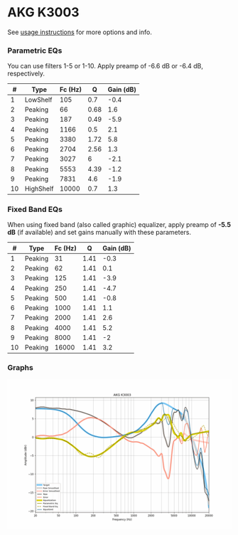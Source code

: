 # AKG K3003
See [usage instructions](https://github.com/jaakkopasanen/AutoEq#usage) for more options and info.

### Parametric EQs
You can use filters 1-5 or 1-10. Apply preamp of -6.6 dB or -6.4 dB, respectively.

|   # | Type      |   Fc (Hz) |    Q |   Gain (dB) |
|-----|-----------|-----------|------|-------------|
|   1 | LowShelf  |       105 | 0.7  |        -0.4 |
|   2 | Peaking   |        66 | 0.68 |         1.6 |
|   3 | Peaking   |       187 | 0.49 |        -5.9 |
|   4 | Peaking   |      1166 | 0.5  |         2.1 |
|   5 | Peaking   |      3380 | 1.72 |         5.8 |
|   6 | Peaking   |      2704 | 2.56 |         1.3 |
|   7 | Peaking   |      3027 | 6    |        -2.1 |
|   8 | Peaking   |      5553 | 4.39 |        -1.2 |
|   9 | Peaking   |      7831 | 4.6  |        -1.9 |
|  10 | HighShelf |     10000 | 0.7  |         1.3 |

### Fixed Band EQs
When using fixed band (also called graphic) equalizer, apply preamp of **-5.5 dB** (if available) and set gains manually with these parameters.

|   # | Type    |   Fc (Hz) |    Q |   Gain (dB) |
|-----|---------|-----------|------|-------------|
|   1 | Peaking |        31 | 1.41 |        -0.3 |
|   2 | Peaking |        62 | 1.41 |         0.1 |
|   3 | Peaking |       125 | 1.41 |        -3.9 |
|   4 | Peaking |       250 | 1.41 |        -4.7 |
|   5 | Peaking |       500 | 1.41 |        -0.8 |
|   6 | Peaking |      1000 | 1.41 |         1.1 |
|   7 | Peaking |      2000 | 1.41 |         2.6 |
|   8 | Peaking |      4000 | 1.41 |         5.2 |
|   9 | Peaking |      8000 | 1.41 |        -2   |
|  10 | Peaking |     16000 | 1.41 |         3.2 |

### Graphs
![](./AKG%20K3003.png)
